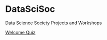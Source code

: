 # DataSciSoc
Data Science Society Projects and Workshops

[Welcome Quiz](https://evaktar.github.io/DataSciSoc/welcome-quiz/welcomequiz.html)
